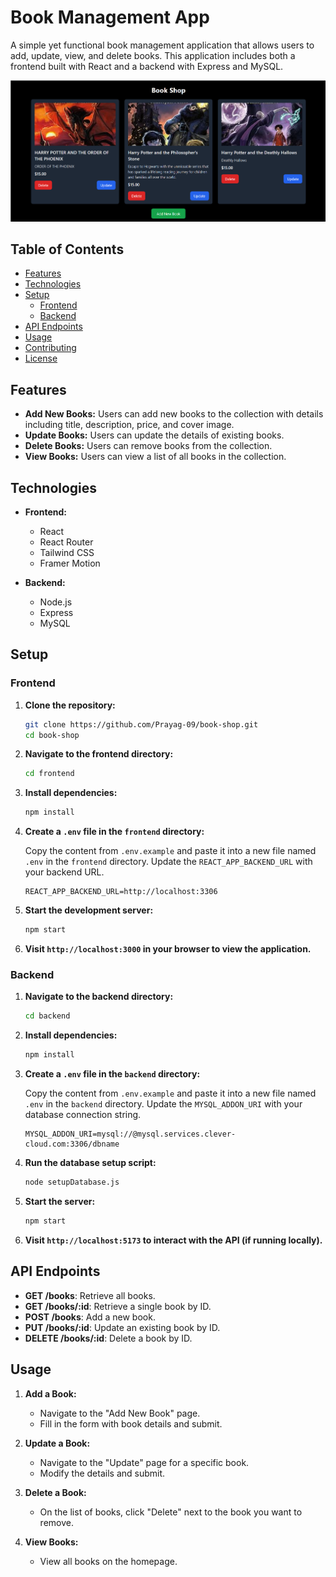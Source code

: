 # Book Management App

A simple yet functional book management application that allows users to add, update, view, and delete books. This application includes both a frontend built with React and a backend with Express and MySQL.

![Screenshots](image.png)

## Table of Contents

- [Features](#features)
- [Technologies](#technologies)
- [Setup](#setup)
  - [Frontend](#frontend)
  - [Backend](#backend)
- [API Endpoints](#api-endpoints)
- [Usage](#usage)
- [Contributing](#contributing)
- [License](#license)

## Features

- **Add New Books:** Users can add new books to the collection with details including title, description, price, and cover image.
- **Update Books:** Users can update the details of existing books.
- **Delete Books:** Users can remove books from the collection.
- **View Books:** Users can view a list of all books in the collection.

## Technologies

- **Frontend:**
  - React
  - React Router
  - Tailwind CSS
  - Framer Motion

- **Backend:**
  - Node.js
  - Express
  - MySQL

## Setup

### Frontend

1. **Clone the repository:**

   ```bash
   git clone https://github.com/Prayag-09/book-shop.git
   cd book-shop
   ```

2. **Navigate to the frontend directory:**

   ```bash
   cd frontend
   ```

3. **Install dependencies:**

   ```bash
   npm install
   ```

4. **Create a `.env` file in the `frontend` directory:**

   Copy the content from `.env.example` and paste it into a new file named `.env` in the `frontend` directory. Update the `REACT_APP_BACKEND_URL` with your backend URL.

   ```env
   REACT_APP_BACKEND_URL=http://localhost:3306
   ```

5. **Start the development server:**

   ```bash
   npm start
   ```

6. **Visit `http://localhost:3000` in your browser to view the application.**

### Backend

1. **Navigate to the backend directory:**

   ```bash
   cd backend
   ```

2. **Install dependencies:**

   ```bash
   npm install
   ```

3. **Create a `.env` file in the `backend` directory:**

   Copy the content from `.env.example` and paste it into a new file named `.env` in the `backend` directory. Update the `MYSQL_ADDON_URI` with your database connection string.

   ```env
   MYSQL_ADDON_URI=mysql://@mysql.services.clever-cloud.com:3306/dbname
   ```

4. **Run the database setup script:**

   ```bash
   node setupDatabase.js
   ```

5. **Start the server:**

   ```bash
   npm start
   ```

6. **Visit `http://localhost:5173` to interact with the API (if running locally).**

## API Endpoints

- **GET /books**: Retrieve all books.
- **GET /books/:id**: Retrieve a single book by ID.
- **POST /books**: Add a new book.
- **PUT /books/:id**: Update an existing book by ID.
- **DELETE /books/:id**: Delete a book by ID.

## Usage

1. **Add a Book:**
   - Navigate to the "Add New Book" page.
   - Fill in the form with book details and submit.

2. **Update a Book:**
   - Navigate to the "Update" page for a specific book.
   - Modify the details and submit.

3. **Delete a Book:**
   - On the list of books, click "Delete" next to the book you want to remove.

4. **View Books:**
   - View all books on the homepage.
